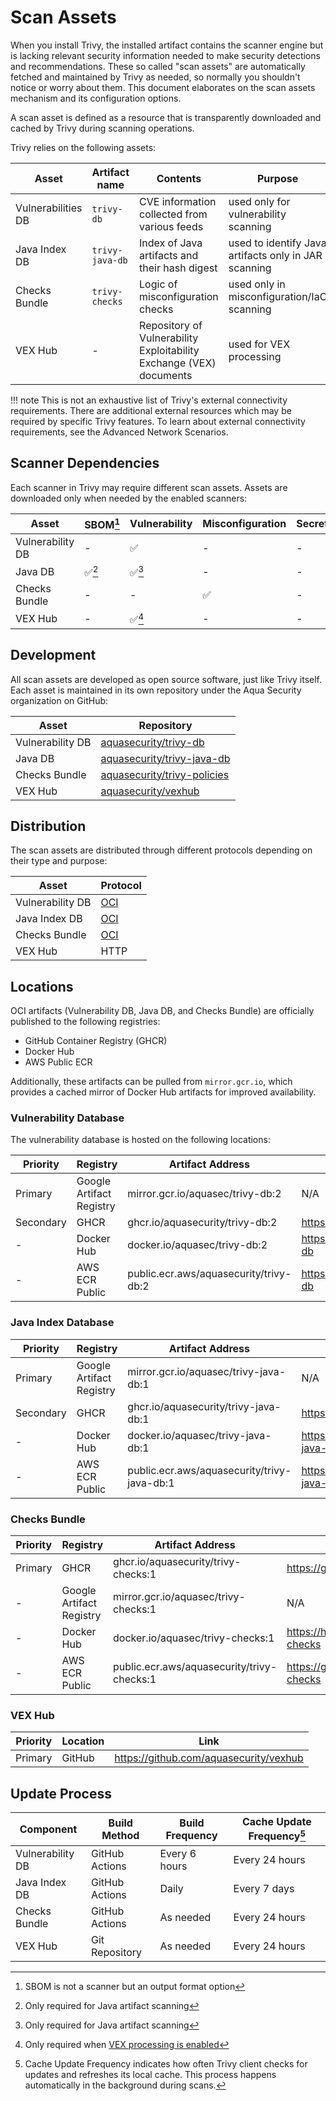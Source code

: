 # Scan Assets

When you install Trivy, the installed artifact contains the scanner engine but is lacking relevant security information needed to make security detections and recommendations.
These so called "scan assets" are automatically fetched and maintained by Trivy as needed, so normally you shouldn't notice or worry about them.
This document elaborates on the scan assets mechanism and its configuration options.

A scan asset is defined as a resource that is transparently downloaded and cached by Trivy during scanning operations.

Trivy relies on the following assets:

| Asset              | Artifact name   | Contents                                                            | Purpose                                              |
|--------------------|-----------------|---------------------------------------------------------------------|------------------------------------------------------|
| Vulnerabilities DB | `trivy-db`      | CVE information collected from various feeds                        | used only for vulnerability scanning                 |
| Java Index DB      | `trivy-java-db` | Index of Java artifacts and their hash digest                       | used to identify Java artifacts only in JAR scanning |
| Checks Bundle      | `trivy-checks`  | Logic of misconfiguration checks                                    | used only in misconfiguration/IaC scanning           |
| VEX Hub            | -               | Repository of Vulnerability Exploitability Exchange (VEX) documents | used for VEX processing                              |

!!! note
    This is not an exhaustive list of Trivy's external connectivity requirements.
    There are additional external resources which may be required by specific Trivy features.
    To learn about external connectivity requirements, see the Advanced Network Scenarios.

## Scanner Dependencies
Each scanner in Trivy may require different scan assets.
Assets are downloaded only when needed by the enabled scanners:

| Asset            | SBOM[^1] | Vulnerability | Misconfiguration | Secret | License |
|------------------|----------|---------------|------------------|--------|---------|
| Vulnerability DB | -        | ✅             | -                | -      | -       |
| Java DB          | ✅[^2]    | ✅[^2]         | -                | -      | -       |
| Checks Bundle    | -        | -             | ✅                | -      | -       |
| VEX Hub          | -        | ✅[^3]         | -                | -      | -       |

## Development

All scan assets are developed as open source software, just like Trivy itself.
Each asset is maintained in its own repository under the Aqua Security organization on GitHub:

| Asset            | Repository                                                                    |
|------------------|-------------------------------------------------------------------------------|
| Vulnerability DB | [aquasecurity/trivy-db](https://github.com/aquasecurity/trivy-db)             |
| Java DB          | [aquasecurity/trivy-java-db](https://github.com/aquasecurity/trivy-java-db)   |
| Checks Bundle    | [aquasecurity/trivy-policies](https://github.com/aquasecurity/trivy-policies) |
| VEX Hub          | [aquasecurity/vexhub](https://github.com/aquasecurity/vexhub)                 |

## Distribution
The scan assets are distributed through different protocols depending on their type and purpose:

| Asset            | Protocol                 |
|------------------|--------------------------|
| Vulnerability DB | [OCI][distribution-spec] |
| Java Index DB    | [OCI][distribution-spec] |
| Checks Bundle    | [OCI][distribution-spec] |
| VEX Hub          | HTTP                     |

## Locations
OCI artifacts (Vulnerability DB, Java DB, and Checks Bundle) are officially published to the following registries:

- GitHub Container Registry (GHCR)
- Docker Hub
- AWS Public ECR

Additionally, these artifacts can be pulled from `mirror.gcr.io`, which provides a cached mirror of Docker Hub artifacts for improved availability.

### Vulnerability Database
The vulnerability database is hosted on the following locations:

| Priority  | Registry                 | Artifact Address                       | Link                                          |
|-----------|--------------------------|----------------------------------------|-----------------------------------------------|
| Primary   | Google Artifact Registry | mirror.gcr.io/aquasec/trivy-db:2       | N/A                                           |
| Secondary | GHCR                     | ghcr.io/aquasecurity/trivy-db:2        | https://ghcr.io/aquasecurity/trivy-db         |
| -         | Docker Hub               | docker.io/aquasec/trivy-db:2           | https://hub.docker.com/r/aquasec/trivy-db     |
| -         | AWS ECR Public           | public.ecr.aws/aquasecurity/trivy-db:2 | https://gallery.ecr.aws/aquasecurity/trivy-db |


### Java Index Database

| Priority  | Registry                 | Artifact Address                            | Link                                               |
|-----------|--------------------------|---------------------------------------------|----------------------------------------------------|
| Primary   | Google Artifact Registry | mirror.gcr.io/aquasec/trivy-java-db:1       | N/A                                                |
| Secondary | GHCR                     | ghcr.io/aquasecurity/trivy-java-db:1        | https://ghcr.io/aquasecurity/trivy-java-db         |
| -         | Docker Hub               | docker.io/aquasec/trivy-java-db:1           | https://hub.docker.com/r/aquasec/trivy-java-db     |
| -         | AWS ECR Public           | public.ecr.aws/aquasecurity/trivy-java-db:1 | https://gallery.ecr.aws/aquasecurity/trivy-java-db |

### Checks Bundle

| Priority | Registry                 | Artifact Address                           | Link                                              |
|----------|--------------------------|--------------------------------------------|---------------------------------------------------|
| Primary  | GHCR                     | ghcr.io/aquasecurity/trivy-checks:1        | https://ghcr.io/aquasecurity/trivy-checks         |
| -        | Google Artifact Registry | mirror.gcr.io/aquasec/trivy-checks:1       | N/A                                               |
| -        | Docker Hub               | docker.io/aquasec/trivy-checks:1           | https://hub.docker.com/r/aquasec/trivy-checks     |
| -        | AWS ECR Public           | public.ecr.aws/aquasecurity/trivy-checks:1 | https://gallery.ecr.aws/aquasecurity/trivy-checks |

### VEX Hub

| Priority | Location | Link                                   |
|----------|----------|----------------------------------------|
| Primary  | GitHub   | https://github.com/aquasecurity/vexhub |


## Update Process

| Component        | Build Method   | Build Frequency | Cache Update Frequency[^4] |
|------------------|----------------|-----------------|----------------------------|
| Vulnerability DB | GitHub Actions | Every 6 hours   | Every 24 hours             |
| Java Index DB    | GitHub Actions | Daily           | Every 7 days               |
| Checks Bundle    | GitHub Actions | As needed       | Every 24 hours             |
| VEX Hub          | Git Repository | As needed       | Every 24 hours             |


[trivy-db]: https://github.com/aquasecurity/trivy-db
[distribution-spec]: https://github.com/opencontainers/distribution-spec
[vexhub]: ../supply-chain/vex/repo.md

[^1]: SBOM is not a scanner but an output format option
[^2]: Only required for Java artifact scanning
[^3]: Only required when [VEX processing is enabled][vexhub]
[^4]: Cache Update Frequency indicates how often Trivy client checks for updates and refreshes its local cache. This process happens automatically in the background during scans.

